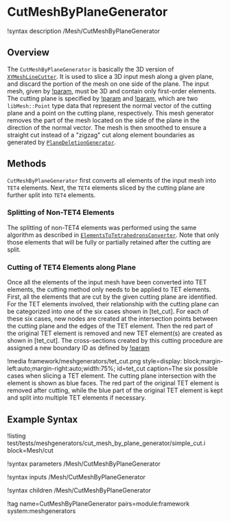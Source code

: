 # CutMeshByPlaneGenerator

!syntax description /Mesh/CutMeshByPlaneGenerator

## Overview

The `CutMeshByPlaneGenerator` is basically the 3D version of [`XYMeshLineCutter`](/XYMeshLineCutter.md). It is used to slice a 3D input mesh along a given plane, and discard the portion of the mesh on one side of the plane. The input mesh, given by [!param](/Mesh/CutMeshByPlaneGenerator/input), must be 3D and contain only first-order elements. The cutting plane is specified by [!param](/Mesh/CutMeshByPlaneGenerator/plane_normal) and [!param](/Mesh/CutMeshByPlaneGenerator/plane_point), which are two `libMesh::Point` type data that represent the normal vector of the cutting plane and a point on the cutting plane, respectively. This mesh generator removes the part of the mesh located on the side of the plane in the direction of the normal vector. The mesh is then smoothed to ensure a straight cut instead of a "zigzag" cut along element boundaries as generated by [`PlaneDeletionGenerator`](/PlaneDeletionGenerator.md).

## Methods

`CutMeshByPlaneGenerator` first converts all elements of the input mesh into `TET4` elements. Next, the `TET4` elements sliced by the cutting plane are further split into `TET4` elements. 

### Splitting of Non-TET4 Elements

The splitting of non-TET4 elements was performed using the same algorithm as described in [`ElementsToTetrahedronsConverter`](/ElementsToTetrahedronsConverter.md). Note that only those elements that will be fully or partially retained after the cutting are split.

### Cutting of TET4 Elements along Plane

Once all the elements of the input mesh have been converted into TET elements, the cutting method only needs to be applied to TET elements. First, all the elements that are cut by the given cutting plane are identified. For the TET elements involved, their relationship with the cutting plane can be categorized into one of the six cases shown in [tet_cut]. For each of these six cases, new nodes are created at the intersection points between the cutting plane and the edges of the TET element. Then the red part of the original TET element is removed and new TET element(s) are created as shown in [tet_cut]. The cross-sections created by this cutting procedure are assigned a new boundary ID as defined by [!param](/Mesh/CutMeshByPlaneGenerator/cut_face_id)

!media framework/meshgenerators/tet_cut.png
      style=display: block;margin-left:auto;margin-right:auto;width:75%;
      id=tet_cut
      caption=The six possible cases when slicing a TET element. The cutting plane intersection with the element is shown as blue faces. The red part of the original TET element is removed after cutting, while the blue part of the original TET element is kept and split into multiple TET elements if necessary.

## Example Syntax

!listing test/tests/meshgenerators/cut_mesh_by_plane_generator/simple_cut.i block=Mesh/cut

!syntax parameters /Mesh/CutMeshByPlaneGenerator

!syntax inputs /Mesh/CutMeshByPlaneGenerator

!syntax children /Mesh/CutMeshByPlaneGenerator


!tag name=CutMeshByPlaneGenerator pairs=module:framework system:meshgenerators
